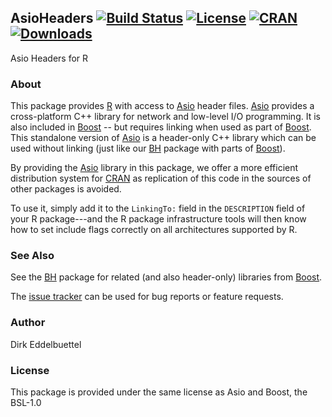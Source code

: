 ## AsioHeaders [![Build Status](https://travis-ci.org/eddelbuettel/asioheaders.svg)](https://travis-ci.org/eddelbuettel/asioheaders) [![License](https://img.shields.io/badge/license-BSL--1.0-brightgreen.svg?style=flat)](https://www.boost.org/users/license.html) [![CRAN](https://www.r-pkg.org/badges/version/AsioHeaders)](https://cran.r-project.org/package=AsioHeaders) [![Downloads](https://cranlogs.r-pkg.org/badges/AsioHeaders?color=brightgreen)](https://cran.r-project.org/package=AsioHeaders)

Asio Headers for R

### About

This package provides [R](https://www.r-project.org) with access to
[Asio](https://think-async.com/Asio/) header files.  [Asio](https://think-async.com/Asio/) 
provides a cross-platform C++ library for network and low-level I/O
programming. It is also included in [Boost](https://www.boost.org/) -- but
requires linking when used as part of [Boost](https://www.boost.org/). This
standalone version of [Asio](https://think-async.com/Asio/) is a header-only C++ library
which can be used without linking (just like our [BH](http://dirk.eddelbuettel.com/code/bh.html)
package with parts of [Boost](https://www.boost.org/)).

By providing the [Asio](https://think-async.com/Asio/) library in this package, we
offer a more efficient distribution system for [CRAN](https://cran.r-project.org) 
as replication of this code in the sources of other packages is avoided.

To use it, simply add it to the `LinkingTo:` field in the `DESCRIPTION` field of your R
package---and the R package infrastructure tools will then know how to set
include flags correctly on all architectures supported by R.


### See Also

See the [BH](http://dirk.eddelbuettel.com/code/bh.html) package for related
(and also header-only) libraries from [Boost](https://www.boost.org/).

The [issue tracker](https://github.com/eddelbuettel/asioheaders/issues)
can be used for bug reports or feature requests.

### Author 

Dirk Eddelbuettel

### License

This package is provided under the same license as Asio and Boost, the BSL-1.0
